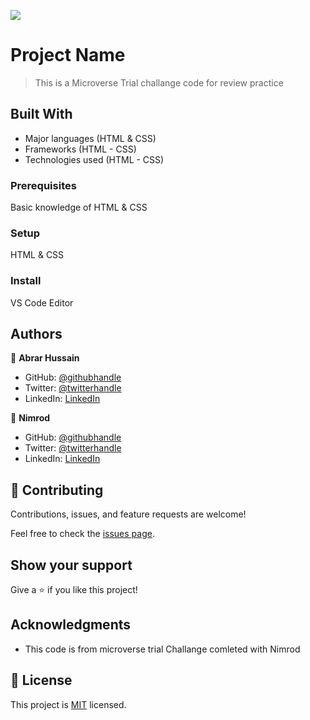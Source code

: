 ![](https://img.shields.io/badge/Microverse-blueviolet)

# Project Name

> This is a Microverse Trial challange code for review practice


## Built With

- Major languages (HTML & CSS)
- Frameworks (HTML - CSS)
- Technologies used (HTML - CSS)

### Prerequisites
Basic knowledge of HTML & CSS

### Setup
HTML & CSS

### Install
VS Code Editor




## Authors

👤 **Abrar Hussain**

- GitHub: [@githubhandle](https://github.com/githubhandle)
- Twitter: [@twitterhandle](https://twitter.com/twitterhandle)
- LinkedIn: [LinkedIn](https://linkedin.com/in/linkedinhandle)

👤 **Nimrod**

- GitHub: [@githubhandle](https://github.com/githubhandle)
- Twitter: [@twitterhandle](https://twitter.com/twitterhandle)
- LinkedIn: [LinkedIn](https://linkedin.com/in/linkedinhandle)

## 🤝 Contributing

Contributions, issues, and feature requests are welcome!

Feel free to check the [issues page](../../issues/).

## Show your support

Give a ⭐️ if you like this project!

## Acknowledgments

- This code is from microverse trial Challange comleted with Nimrod

## 📝 License

This project is [MIT](./MIT.md) licensed.
